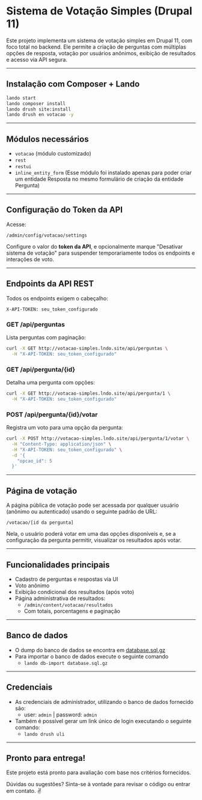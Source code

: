 # Sistema de Votação Simples (Drupal 11)

Este projeto implementa um sistema de votação simples em Drupal 11, com foco
total no backend. Ele permite a criação de perguntas com múltiplas opções de
resposta, votação por usuários anônimos, exibição de resultados e acesso via API
segura.

---

## Instalação com Composer + Lando

```bash
lando start
lando composer install
lando drush site:install
lando drush en votacao -y
```

---

## Módulos necessários

- `votacao` (módulo customizado)
- `rest`
- `restui`
- `inline_entity_form` (Esse módulo foi instalado apenas para poder criar um
  entidade Resposta no mesmo formulário de criação da entidade Pergunta)

---

## Configuração do Token da API

Acesse:

```
/admin/config/votacao/settings
```

Configure o valor do **token da API**, e opcionalmente marque "Desativar sistema
de votação" para suspender temporariamente todos os endpoints e interações de
voto.

---

## Endpoints da API REST

Todos os endpoints exigem o cabeçalho:

```
X-API-TOKEN: seu_token_configurado
```

### GET /api/perguntas

Lista perguntas com paginação:

```bash
curl -X GET http://votacao-simples.lndo.site/api/perguntas \
  -H "X-API-TOKEN: seu_token_configurado"
```

### GET /api/pergunta/{id}

Detalha uma pergunta com opções:

```bash
curl -X GET http://votacao-simples.lndo.site/api/pergunta/1 \
  -H "X-API-TOKEN: seu_token_configurado"
```

### POST /api/pergunta/{id}/votar

Registra um voto para uma opção da pergunta:

```bash
curl -X POST http://votacao-simples.lndo.site/api/pergunta/1/votar \
  -H "Content-Type: application/json" \
  -H "X-API-TOKEN: seu_token_configurado" \
  -d '{
    "opcao_id": 5
  }'
```

---

## Página de votação

A página pública de votação pode ser acessada por qualquer usuário (anônimo ou
autenticado) usando o seguinte padrão de URL:

```
/votacao/[id da pergunta]
```

Nela, o usuário poderá votar em uma das opções disponíveis e, se a configuração
da pergunta permitir, visualizar os resultados após votar.

---

##  Funcionalidades principais

- Cadastro de perguntas e respostas via UI
- Voto anônimo
- Exibição condicional dos resultados (após voto)
- Página administrativa de resultados:
    - `/admin/content/votacao/resultados`
    - Com totais, porcentagens e paginação

---

##  Banco de dados

- O dump do banco de dados se encontra em [database.sql.gz](database.sql.gz)
- Para importar o banco de dados execute o seguinte comando
  - `lando db-import database.sql.gz`
---

##  Credenciais

- As credenciais de administrador, utilizando o banco de dados fornecido são:
    - user: `admin` | password: `admin`
- Também é possível gerar um link único de login executando o seguinte comando:
    - `lando drush uli`
---

## Pronto para entrega!

Este projeto está pronto para avaliação com base nos critérios fornecidos.

Dúvidas ou sugestões? Sinta-se à vontade para revisar o código ou entrar em
contato. ✌️
